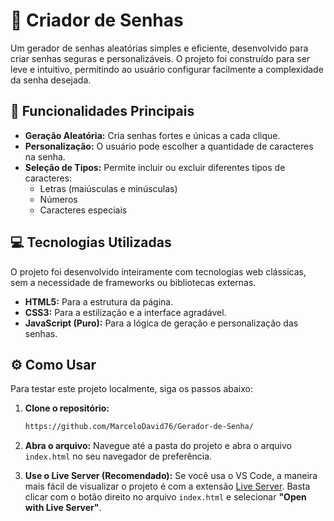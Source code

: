 # 🔑 Criador de Senhas

Um gerador de senhas aleatórias simples e eficiente, desenvolvido para criar senhas seguras e personalizáveis. O projeto foi construído para ser leve e intuitivo, permitindo ao usuário configurar facilmente a complexidade da senha desejada.

## 🚀 Funcionalidades Principais

-   **Geração Aleatória:** Cria senhas fortes e únicas a cada clique.
-   **Personalização:** O usuário pode escolher a quantidade de caracteres na senha.
-   **Seleção de Tipos:** Permite incluir ou excluir diferentes tipos de caracteres:
    -   Letras (maiúsculas e minúsculas)
    -   Números
    -   Caracteres especiais

## 💻 Tecnologias Utilizadas

O projeto foi desenvolvido inteiramente com tecnologias web clássicas, sem a necessidade de frameworks ou bibliotecas externas.

-   **HTML5:** Para a estrutura da página.
-   **CSS3:** Para a estilização e a interface agradável.
-   **JavaScript (Puro):** Para a lógica de geração e personalização das senhas.

## ⚙️ Como Usar

Para testar este projeto localmente, siga os passos abaixo:

1.  **Clone o repositório:**
    ```bash
    https://github.com/MarceloDavid76/Gerador-de-Senha/
    ```


2.  **Abra o arquivo:**
    Navegue até a pasta do projeto e abra o arquivo `index.html` no seu navegador de preferência.

3.  **Use o Live Server (Recomendado):**
    Se você usa o VS Code, a maneira mais fácil de visualizar o projeto é com a extensão [Live Server](https://marketplace.visualstudio.com/items?itemName=ritwickdey.LiveServer).
    Basta clicar com o botão direito no arquivo `index.html` e selecionar **"Open with Live Server"**.

